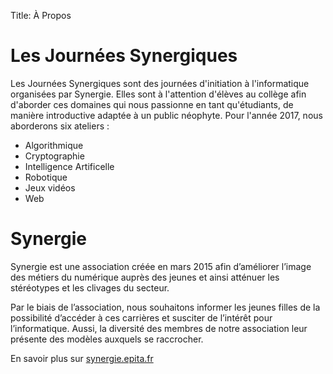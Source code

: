 Title: À Propos

# Les Journées Synergiques

Les Journées Synergiques sont des journées d'initiation à l'informatique organisées par Synergie. Elles sont à l'attention d'élèves au collège afin d'aborder ces domaines qui nous passionne en tant qu'étudiants, de manière introductive adaptée à un public néophyte.
Pour l'année 2017, nous aborderons six ateliers :

* Algorithmique
* Cryptographie
* Intelligence Artificelle
* Robotique
* Jeux vidéos
* Web 

# Synergie

Synergie est une association créée en mars 2015 afin d’améliorer l’image des métiers du numérique auprès des jeunes et ainsi atténuer les stéréotypes et les clivages du secteur.

Par le biais de l’association, nous souhaitons informer les jeunes filles de la possibilité d’accéder à ces carrières et susciter de l’intérêt pour l’informatique. Aussi, la diversité des membres de notre association leur présente des modèles auxquels se raccrocher.

En savoir plus sur [synergie.epita.fr](http://synergie.epita.fr)
